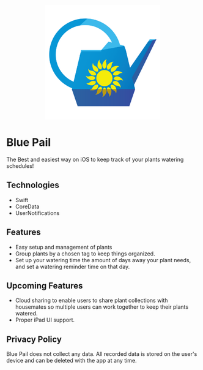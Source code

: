 <p align="center">
  <img width="300" height="300" src="https://github.com/Davidwallacesadler/BluePail/blob/master/LargeAppLogo.png?raw=true">
</p>

# Blue Pail
The Best and easiest way on iOS to keep track of your plants watering schedules!
## Technologies
* Swift
* CoreData
* UserNotifications
## Features
* Easy setup and management of plants
* Group plants by a chosen tag to keep things organized.
* Set up your watering time the amount of days away your plant needs, and set a watering reminder time on that day.
## Upcoming Features
* Cloud sharing to enable users to share plant collections with housemates so multiple users can work together to keep their plants watered.
* Proper iPad UI support.
## Privacy Policy
Blue Pail does not collect any data. All recorded data is stored on the user's device and can be deleted with the app at any time.
